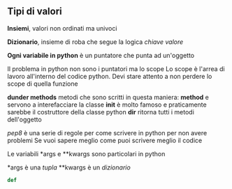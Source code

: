 ## Tipi di valori

**Insiemi**, valori non ordinati ma univoci

**Dizionario**, insieme di roba che segue la logica _chiave valore_

**Ogni variabile in python** è un puntatore che punta ad un'oggetto

Il problema in python non sono i puntatori ma lo scope
Lo scope è l'arrea di lavoro all'interno del codice python.
Devi stare attento a non perdere lo scope di quella funzione

**dunder methods** metodi che sono scritti in questa maniera:
__method__ e servono a interefacciare la classe
__init__ è molto famoso e praticamente sarebbe il costruttore della classe python
__dir__ ritorna tutti i metodi dell'oggetto


*pep8* è una serie di regole per come scrivere in python per non avere problemi
Se vuoi sapere meglio come puoi scrivere meglio il codice

Le variabili *args e **kwargs sono particolari in python

*args è una _tupla_
**kwargs è un _dizionario_


``` Python
def

```
